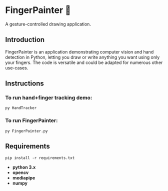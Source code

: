 # FingerPainter 🎨
A gesture-controlled drawing application.

## Introduction
FingerPainter is an application demonstrating computer vision and hand detection in Python, letting you draw or write anything you want using only your fingers. The code is versatile and could be adapted for numerous other use-cases. 

## Instructions

### To run hand+finger tracking demo:
```
py HandTracker
```

### To run FingerPainter:
```
py FingerPainter.py
```



## Requirements

```
pip install -r requirements.txt
```
* **python 3.x**
* **opencv**
* **mediapipe**
* **numpy**
